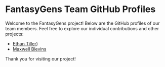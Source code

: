 # FantasyGens Team GitHub Profiles

Welcome to the FantasyGens project! Below are the GitHub profiles of our team members. Feel free to explore our individual contributions and other projects:

- [Ethan Tiller](https://github.com/Ethan-Tiller))  
- [Maxwell Blevins](https://github.com/MaxwellABlevins)  

Thank you for visiting our project!
